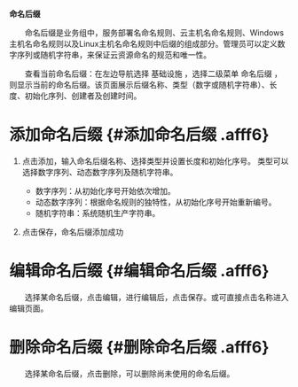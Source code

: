 **命名后缀**


　　命名后缀是业务组中，服务部署名命名规则、云主机名命名规则、Windows主机名命名规则以及Linux主机名命名规则中后缀的组成部分。管理员可以定义数字序列或随机字符串，来保证云资源命名的规范和唯一性。

　　查看当前命名后缀：在左边导航选择 基础设施 ，选择二级菜单 命名后缀 ，则显示当前的命名后缀。该页面展示后缀名称、类型（数字或随机字符串）、长度、初始化序列、创建者及创建时间。

# 添加命名后缀 {#添加命名后缀 .afff6}

1.  点击添加，输入命名后缀名称、选择类型并设置长度和初始化序号。
    类型可以选择数字序列、动态数字序列及随机字符串。
    -   数字序列：从初始化序号开始依次增加。
    -   动态数字序列：根据命名规则的独特性，从初始化序号开始重新编号。
    -   随机字符串：系统随机生产字符串。

2.  点击保存，命名后缀添加成功

# 编辑命名后缀 {#编辑命名后缀 .afff6}

　　选择某命名后缀，点击编辑，进行编辑后，点击保存。或可直接点击名称进入编辑页面。

# 删除命名后缀 {#删除命名后缀 .afff6}

　　选择某命名后缀，点击删除，可以删除尚未使用的命名后缀。
